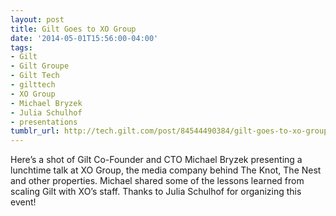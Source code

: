 ```yaml
---
layout: post
title: Gilt Goes to XO Group
date: '2014-05-01T15:56:00-04:00'
tags:
- Gilt
- Gilt Groupe
- Gilt Tech
- gilttech
- XO Group
- Michael Bryzek
- Julia Schulhof
- presentations
tumblr_url: http://tech.gilt.com/post/84544490384/gilt-goes-to-xo-group
---
```


Here’s a shot of Gilt Co-Founder and CTO Michael Bryzek presenting a lunchtime talk at XO Group, the media company behind The Knot, The Nest and other properties. Michael shared some of the lessons learned from scaling Gilt with XO’s staff. Thanks to Julia Schulhof for organizing this event!
